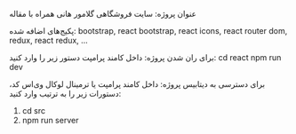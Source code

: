 عنوان پروژه: سایت فروشگاهی گلامور هانی همراه با مقاله

پکیج‌های اضافه شده:
bootstrap, react bootstrap, react icons, react router dom, redux, react redux, ...

برای ران شدن پروژه: 
داخل کامند پرامپت دستور زیر را وارد کنید:
cd react
npm run dev

برای دسترسی به دیتابیس پروژه:
داخل کامند پرامپت یا ترمینال لوکال وی‌اس کد، دستورات زیر را به ترتیب وارد کنید:
1. cd src
2. npm run server

